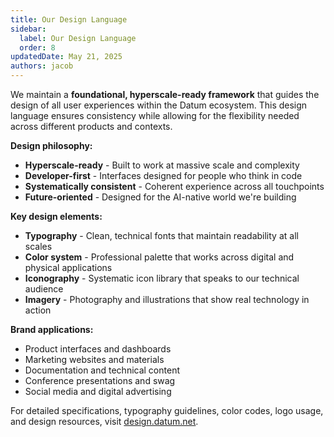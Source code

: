 ```yaml
---
title: Our Design Language
sidebar:
  label: Our Design Language
  order: 8
updatedDate: May 21, 2025
authors: jacob
---
```


We maintain a **foundational, hyperscale-ready framework** that guides the design of all user experiences within the Datum ecosystem. This design language ensures consistency while allowing for the flexibility needed across different products and contexts.

**Design philosophy:**
- **Hyperscale-ready** - Built to work at massive scale and complexity
- **Developer-first** - Interfaces designed for people who think in code
- **Systematically consistent** - Coherent experience across all touchpoints
- **Future-oriented** - Designed for the AI-native world we're building

**Key design elements:**
- **Typography** - Clean, technical fonts that maintain readability at all scales
- **Color system** - Professional palette that works across digital and physical applications
- **Iconography** - Systematic icon library that speaks to our technical audience
- **Imagery** - Photography and illustrations that show real technology in action

**Brand applications:**
- Product interfaces and dashboards
- Marketing websites and materials
- Documentation and technical content
- Conference presentations and swag
- Social media and digital advertising

For detailed specifications, typography guidelines, color codes, logo usage, and design resources, visit [design.datum.net](https://design.datum.net/).